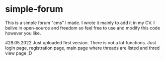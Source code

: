 # simple-forum
This is a simple forum "cms" I made. I wrote it mainly to add it in my CV.
I belive in open-source and freedom so feel free to use and modify this code however you like.

#28.05.2022
Just uploaded first version. There is not a lot functions. Just login page, registration page, main page where threads are listed and thred view page ;D
